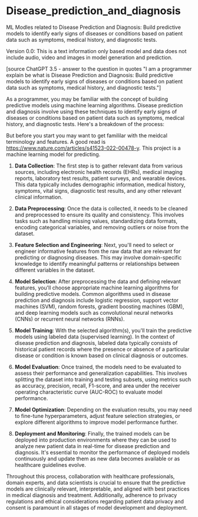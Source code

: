 # Disease_prediction_and_diagnosis
 ML Modles related to Disease Prediction and Diagnosis: Build predictive models to identify early signs of diseases or conditions based on patient data such as symptoms, medical history, and diagnostic tests.

 Version 0.0: This is a text information only based model and data does not include audio, video and images in model generation and prediction.
 
 [source ChatGPT 3.5 - answer to the question in quotes "I am a programmer explain be what is Disease Prediction and Diagnosis: Build predictive models to identify early signs of diseases or conditions based on patient data such as symptoms, medical history, and diagnostic tests."]

 As a programmer, you may be familiar with the concept of building predictive models using machine learning algorithms. Disease prediction and diagnosis involve using these techniques to identify early signs of diseases or conditions based on patient data such as symptoms, medical history, and diagnostic tests. Here's a breakdown of the process:

 But before you start you may want to get famililar with the meidcal terminology and features. A good read is https://www.nature.com/articles/s41523-022-00478-y. This project is a machine learning model for predicting.

1. **Data Collection**: The first step is to gather relevant data from various sources, including electronic health records (EHRs), medical imaging reports, laboratory test results, patient surveys, and wearable devices. This data typically includes demographic information, medical history, symptoms, vital signs, diagnostic test results, and any other relevant clinical information.

2. **Data Preprocessing**: Once the data is collected, it needs to be cleaned and preprocessed to ensure its quality and consistency. This involves tasks such as handling missing values, standardizing data formats, encoding categorical variables, and removing outliers or noise from the dataset.

3. **Feature Selection and Engineering**: Next, you'll need to select or engineer informative features from the raw data that are relevant for predicting or diagnosing diseases. This may involve domain-specific knowledge to identify meaningful patterns or relationships between different variables in the dataset.

4. **Model Selection**: After preprocessing the data and defining relevant features, you'll choose appropriate machine learning algorithms for building predictive models. Common algorithms used in disease prediction and diagnosis include logistic regression, support vector machines (SVM), random forests, gradient boosting machines (GBM), and deep learning models such as convolutional neural networks (CNNs) or recurrent neural networks (RNNs).

5. **Model Training**: With the selected algorithm(s), you'll train the predictive models using labeled data (supervised learning). In the context of disease prediction and diagnosis, labeled data typically consists of historical patient records where the presence or absence of a particular disease or condition is known based on clinical diagnosis or outcomes.

6. **Model Evaluation**: Once trained, the models need to be evaluated to assess their performance and generalization capabilities. This involves splitting the dataset into training and testing subsets, using metrics such as accuracy, precision, recall, F1-score, and area under the receiver operating characteristic curve (AUC-ROC) to evaluate model performance.

7. **Model Optimization**: Depending on the evaluation results, you may need to fine-tune hyperparameters, adjust feature selection strategies, or explore different algorithms to improve model performance further.

8. **Deployment and Monitoring**: Finally, the trained models can be deployed into production environments where they can be used to analyze new patient data in real-time for disease prediction and diagnosis. It's essential to monitor the performance of deployed models continuously and update them as new data becomes available or as healthcare guidelines evolve.

Throughout this process, collaboration with healthcare professionals, domain experts, and data scientists is crucial to ensure that the predictive models are clinically relevant, interpretable, and aligned with best practices in medical diagnosis and treatment. Additionally, adherence to privacy regulations and ethical considerations regarding patient data privacy and consent is paramount in all stages of model development and deployment.
